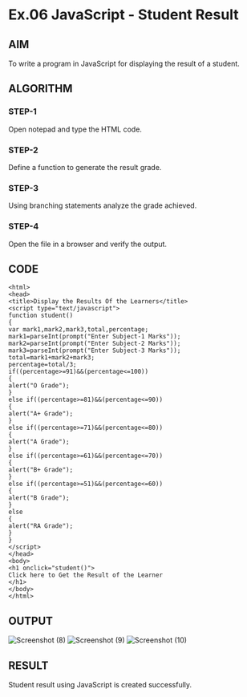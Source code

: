 # Ex.06 JavaScript - Student Result
## AIM
  To write a program in JavaScript for displaying the result of a student.

## ALGORITHM
### STEP-1
  Open notepad and type the HTML code.

### STEP-2
  Define a function to generate the result grade.

### STEP-3
  Using branching statements analyze the grade achieved.

### STEP-4
  Open the file in a browser and verify the output.
  
## CODE
```
<html>
<head>
<title>Display the Results Of the Learners</title>
<script type="text/javascript">
function student()
{
var mark1,mark2,mark3,total,percentage;
mark1=parseInt(prompt("Enter Subject-1 Marks"));
mark2=parseInt(prompt("Enter Subject-2 Marks"));
mark3=parseInt(prompt("Enter Subject-3 Marks"));
total=mark1+mark2+mark3;
percentage=total/3;
if((percentage>=91)&&(percentage<=100))
{
alert("O Grade");
}
else if((percentage>=81)&&(percentage<=90))
{
alert("A+ Grade");
}
else if((percentage>=71)&&(percentage<=80))
{
alert("A Grade");
}
else if((percentage>=61)&&(percentage<=70))
{
alert("B+ Grade");
}
else if((percentage>=51)&&(percentage<=60))
{
alert("B Grade");
}
else
{
alert("RA Grade");
}
}
</script>
</head>
<body>
<h1 onclick="student()">
Click here to Get the Result of the Learner
</h1>
</body>
</html>
```

## OUTPUT
![Screenshot (8)](https://github.com/Priyapugaz/Ex06_Web-Design/assets/127816320/5051140a-6db1-4ac6-ba1a-b340d37268b4)
![Screenshot (9)](https://github.com/Priyapugaz/Ex06_Web-Design/assets/127816320/bc069905-2817-4ffe-8210-f81213aeaeb1)
![Screenshot (10)](https://github.com/Priyapugaz/Ex06_Web-Design/assets/127816320/5ff5bc4a-f236-477b-a54b-6e5ce5513c80)


## RESULT
  Student result using JavaScript is created successfully.

